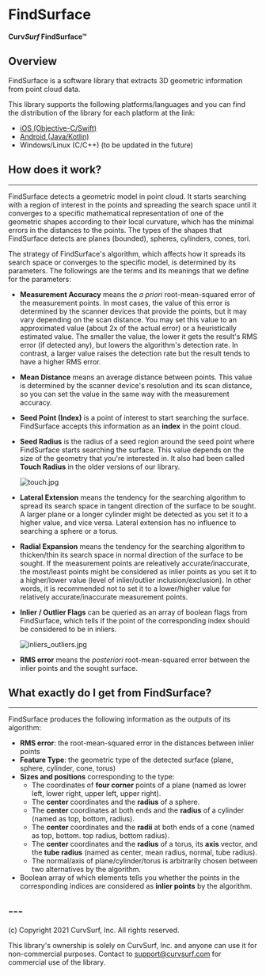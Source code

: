 # FindSurface

**Curv*Surf* FindSurface™**

## Overview

FindSurface is a software library that extracts 3D geometric information from point cloud data.

This library supports the following platforms/languages and you can find the distribution of the library for each platform at the link:

- [iOS (Objective-C/Swift)](https://github.com/CurvSurf/FindSurface-iOS)
- [Android (Java/Kotlin)](https://github.com/CurvSurf/FindSurface-Android)
- Windows/Linux (C/C++) (to be updated in the future)

## How does it work?

----

FindSurface detects a geometric model in point cloud. It starts searching with a region of interest in the points and spreading the search space until it converges to a specific mathematical representation of one of the geometric shapes according to their local curvature, which has the minimal errors in the distances to the points. The types of the shapes that FindSurface detects are planes (bounded), spheres, cylinders, cones, tori.

The strategy of FindSurface's algorithm, which affects how it spreads its search space or converges to the specific model, is determined by its parameters. The followings are the terms and its meanings that we define for the parameters:

- **Measurement Accuracy** means the *a priori* root-mean-squared error of the measurement points. In most cases, the value of this error is determined by the scanner devices that provide the points, but it may vary depending on the scan distance. You may set this value to an approximated value (about 2x of the actual error) or a heuristically estimated value. The smaller the value, the lower it gets the result's RMS error (if detected any), but lowers the algorithm's detection rate. In contrast, a larger value raises the detection rate but the result tends to have a higher RMS error.

- **Mean Distance** means an average distance between points. This value is determined by the scanner device's resolution and its scan distance, so you can set the value in the same way with the measurement accuracy.

- **Seed Point (Index)** is a point of interest to start searching the surface. FindSurface accepts this information as an **index** in the point cloud.

- **Seed Radius** is the radius of a seed region around the seed point where FindSurface starts searching the surface. This value depends on the size of the geometry that you're interested in. It also had been called **Touch Radius** in the older versions of our library.

  ![touch.jpg](https://developers.curvsurf.com/Documentation/APIs/How-To/img/touch.jpg)

- **Lateral Extension** means the tendency for the searching algorithm to spread its search space in tangent direction of the surface to be sought. A larger plane or a longer cylinder might be detected as you set it to a higher value, and vice versa. Lateral extension has no influence to searching a sphere or a torus.

- **Radial Expansion** means the tendency for the searching algorithm to thicken/thin its search space in normal direction of the surface to be sought. If the measurement points are releatively accurate/inaccurate, the most/least points might be considered as inlier points as you set it to a higher/lower value (level of inlier/outlier inclusion/exclusion). In other words, it is recommended not to set it to a lower/higher value for relatively accurate/inaccurate measurement points.

- **Inlier / Outlier Flags** can be queried as an array of boolean flags from FindSurface, which tells if the point of the corresponding index should be considered to be in inliers. 

  ![inliers_outliers.jpg](https://developers.curvsurf.com/Documentation/APIs/How-To/img/inliers_outliers.jpg)

- **RMS error** means the *posteriori* root-mean-squared error between the inlier points and the sought surface.

## What exactly do I get from FindSurface?

----

FindSurface produces the following information as the outputs of its algorithm:

- **RMS error**: the root-mean-squared error in the distances between inlier points
- **Feature Type**: the geometric type of the detected surface (plane, sphere, cylinder, cone, torus)
- **Sizes and positions** corresponding to the type:
  - The coordinates of **four corner** points of a plane (named as lower left, lower right, upper left, upper right).
  - The **center** coordinates and the **radius** of a sphere.
  - The **center** coordinates at both ends and the **radius** of a cylinder (named as top, bottom, radius).
  - The **center** coordinates and the **radii** at both ends of a cone (named as top, bottom. top radius, bottom radius).
  - The **center** coordinates and the **radius** of a torus, its **axis** vector, and the **tube radius** (named as center, mean radius, normal, tube radius).
  - The normal/axis of plane/cylinder/torus is arbitrarily chosen between two alternatives by the algorithm.
- Boolean array of which elements tells you whether the points in the corresponding indices are considered as **inlier points** by the algorithm.



## ---

(c) Copyright 2021 CurvSurf, Inc. All rights reserved.

This library's ownership is solely on CurvSurf, Inc. and anyone can use it for non-commercial purposes. Contact to support@curvsurf.com for commercial use of the library.

